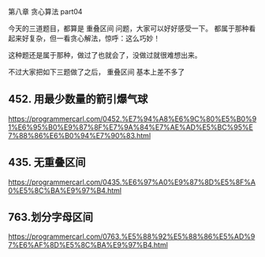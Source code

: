 第八章 贪心算法 part04 

今天的三道题目，都算是 重叠区间 问题，大家可以好好感受一下。 都属于那种看起来好复杂，但一看贪心解法，惊呼：这么巧妙！  

这种题还是属于那种，做过了也就会了，没做过就很难想出来。

不过大家把如下三题做了之后， 重叠区间 基本上差不多了 

## 452. 用最少数量的箭引爆气球

https://programmercarl.com/0452.%E7%94%A8%E6%9C%80%E5%B0%91%E6%95%B0%E9%87%8F%E7%9A%84%E7%AE%AD%E5%BC%95%E7%88%86%E6%B0%94%E7%90%83.html  


## 435. 无重叠区间 

https://programmercarl.com/0435.%E6%97%A0%E9%87%8D%E5%8F%A0%E5%8C%BA%E9%97%B4.html  

## 763.划分字母区间 

https://programmercarl.com/0763.%E5%88%92%E5%88%86%E5%AD%97%E6%AF%8D%E5%8C%BA%E9%97%B4.html  

 

